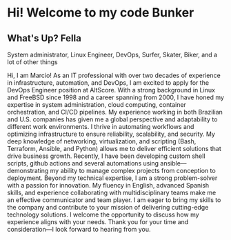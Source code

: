 # Hi! Welcome to my code Bunker

## What's Up? Fella

System administrator, Linux Engineer, DevOps, Surfer, Skater, Biker, and a lot of other things

Hi, I am Marcio!
As an IT professional with over two decades of experience in infrastructure, automation, and DevOps,
I am excited to apply for the DevOps Engineer position at AltScore. With a strong background in
Linux and FreeBSD since 1998 and a career spanning from 2000, I have honed my expertise in system
administration, cloud computing, container orchestration, and CI/CD pipelines. My experience
working in both Brazilian and U.S. companies has given me a global perspective and adaptability to
different work environments.
I thrive in automating workflows and optimizing infrastructure to ensure reliability, scalability, and
security. My deep knowledge of networking, virtualization, and scripting (Bash, Terraform, Ansible,
and Python) allows me to deliver efficient solutions that drive business growth. Recently, I have been
developing custom shell scripts, github actions and several automations using ansible—
demonstrating my ability to manage complex projects from conception to deployment.
Beyond my technical expertise, I am a strong problem-solver with a passion for innovation. My
fluency in English, advanced Spanish skills, and experience collaborating with multidisciplinary
teams make me an effective communicator and team player. I am eager to bring my skills to the
company and contribute to your mission of delivering cutting-edge technology solutions.
I welcome the opportunity to discuss how my experience aligns with your needs. Thank you for your
time and consideration—I look forward to hearing from you.

<!--
**mdmjunior/mdmjunior** is a ✨ _special_ ✨ repository because its `README.md` (this file) appears on your GitHub profile.

Here are some ideas to get you started:

- 🔭 I’m currently working on ...
- 🌱 I’m currently learning ...
- 👯 I’m looking to collaborate on ...
- 🤔 I’m looking for help with ...
- 💬 Ask me about ...
- 📫 How to reach me: ...
- 😄 Pronouns: ...
- ⚡ Fun fact: ...
-->
